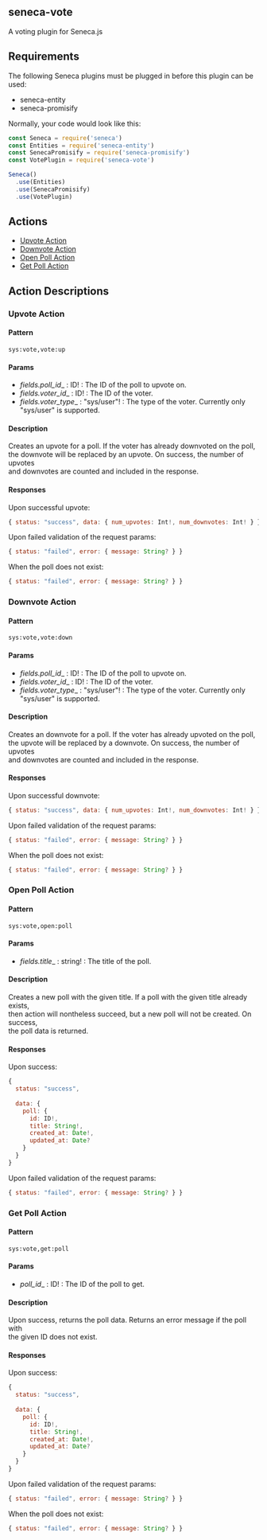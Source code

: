 ## seneca-vote

A voting plugin for Seneca.js

## Requirements

The following Seneca plugins must be plugged in before this plugin
can be used:  
- seneca-entity
- seneca-promisify

Normally, your code would look like this:
```js
const Seneca = require('seneca')
const Entities = require('seneca-entity')
const SenecaPromisify = require('seneca-promisify')
const VotePlugin = require('seneca-vote')

Seneca()
  .use(Entities)
  .use(SenecaPromisify)
  .use(VotePlugin)
```

## Actions

* [Upvote Action](#upvote-action)  
* [Downvote Action](#downvote-action)  
* [Open Poll Action](#open-poll-action)  
* [Get Poll Action](#get-poll-action)  


## Action Descriptions

### Upvote Action

#### Pattern

`sys:vote,vote:up`

#### Params

- _fields.poll_id__ : ID! : The ID of the poll to upvote on.
- _fields.voter_id__ : ID! : The ID of the voter.
- _fields.voter_type__ : "sys/user"! : The type of the voter. Currently only "sys/user" is supported.

#### Description

Creates an upvote for a poll. If the voter has already downvoted on the poll,  
the downvote will be replaced by an upvote. On success, the number of upvotes  
and downvotes are counted and included in the response.

#### Responses

Upon successful upvote:
```js
{ status: "success", data: { num_upvotes: Int!, num_downvotes: Int! } }
```

Upon failed validation of the request params:
```js
{ status: "failed", error: { message: String? } }
```

When the poll does not exist:
```js
{ status: "failed", error: { message: String? } }
```

### Downvote Action

#### Pattern
`sys:vote,vote:down`

#### Params
- _fields.poll_id__ : ID! : The ID of the poll to upvote on.
- _fields.voter_id__ : ID! : The ID of the voter.
- _fields.voter_type__ : "sys/user"! : The type of the voter. Currently only "sys/user" is supported. 

#### Description

Creates an downvote for a poll. If the voter has already upvoted on the poll,  
the upvote will be replaced by a downvote. On success, the number of upvotes  
and downvotes are counted and included in the response.

#### Responses

Upon successful downvote:
```js
{ status: "success", data: { num_upvotes: Int!, num_downvotes: Int! } }
```

Upon failed validation of the request params:
```js
{ status: "failed", error: { message: String? } }
```

When the poll does not exist:
```js
{ status: "failed", error: { message: String? } }
```


### Open Poll Action

#### Pattern
`sys:vote,open:poll`

#### Params
- _fields.title__ : string! : The title of the poll.

#### Description

Creates a new poll with the given title. If a poll with the given title already exists,  
then action will nontheless succeed, but a new poll will not be created. On success,  
the poll data is returned.  

#### Responses

Upon success:
```js
{
  status: "success",
  
  data: {
    poll: {
      id: ID!,
      title: String!,
      created_at: Date!,
      updated_at: Date?
    }
  }
}
```

Upon failed validation of the request params:
```js
{ status: "failed", error: { message: String? } }
```

### Get Poll Action

#### Pattern
`sys:vote,get:poll`

#### Params
- _poll_id__ : ID! : The ID of the poll to get.

#### Description
Upon success, returns the poll data. Returns an error message if the poll with  
the given ID does not exist.

#### Responses
Upon success:
```js
{
  status: "success",
  
  data: {
    poll: {
      id: ID!,
      title: String!,
      created_at: Date!,
      updated_at: Date?
    }
  }
}
```

Upon failed validation of the request params:
```js
{ status: "failed", error: { message: String? } }
```

When the poll does not exist:
```js
{ status: "failed", error: { message: String? } }
```
